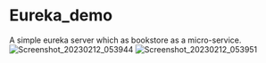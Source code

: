 # Eureka_demo
A simple eureka server which as bookstore as a micro-service.
![Screenshot_20230212_053944](https://user-images.githubusercontent.com/72430136/218310423-6af860cf-fe1b-4aae-9037-0f6d53ffe9bf.png)
![Screenshot_20230212_053951](https://user-images.githubusercontent.com/72430136/218310428-998372ad-5682-436a-b71a-2cb24251c12c.png)
